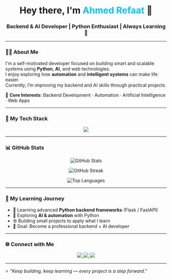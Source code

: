 <h1 align="center">Hey there, I'm <span style="color:#00C2FF;">Ahmed Refaat</span> 👋</h1>
<h3 align="center">Backend & AI Developer | Python Enthusiast | Always Learning 🚀</h3>

---

### 👨‍💻 About Me

I'm a self-motivated developer focused on building smart and scalable systems using **Python**, **AI**, and web technologies.  
I enjoy exploring how **automation** and **intelligent systems** can make life easier.  
Currently, I’m improving my backend and AI skills through practical projects.

🧩 **Core Interests:** Backend Development · Automation · Artificial Intelligence · Web Apps

---

### 🧠 My Tech Stack

<p align="center">
  <img src="https://skillicons.dev/icons?i=html,css,python,flask,linux,git,github,vscode&theme=dark" />
</p>

---

### 📊 GitHub Stats

<p align="center">
  <img src="https://github-readme-stats.vercel.app/api?username=AhmedRefaat521&show_icons=true&theme=tokyonight" alt="GitHub Stats" />
</p>

<p align="center">
  <img src="https://github-readme-streak-stats.herokuapp.com/?user=AhmedRefaat521&theme=tokyonight" alt="GitHub Streak" />
</p>

<p align="center">
  <img src="https://github-readme-stats.vercel.app/api/top-langs/?username=AhmedRefaat521&layout=compact&theme=tokyonight" alt="Top Languages" />
</p>

---

### 🧩 My Learning Journey

- 🌱 Learning advanced **Python backend frameworks** (Flask / FastAPI)  
- 🤖 Exploring **AI & automation** with Python  
- ⚙️ Building small projects to apply what I learn  
- 🎯 Goal: Become a professional backend + AI developer  

---

### 🌐 Connect with Me

<p align="center">
  <a href="https://linkedin.com/in/your-link" target="_blank">
    <img src="https://img.shields.io/badge/LinkedIn-0A66C2?style=for-the-badge&logo=linkedin&logoColor=white" />
  </a>
  <a href="mailto:ahmed.refaat@example.com">
    <img src="https://img.shields.io/badge/Email-D14836?style=for-the-badge&logo=gmail&logoColor=white" />
  </a>
  <a href="https://github.com/AhmedRefaat521" target="_blank">
    <img src="https://img.shields.io/badge/GitHub-171515?style=for-the-badge&logo=github&logoColor=white" />
  </a>
</p>

---

⭐ _“Keep building, keep learning — every project is a step forward.”_
